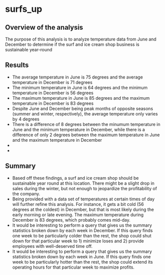 # surfs_up

## Overview of the analysis
The purpose of this analysis is to analyze temperature data from June and December to determine if the surf and ice cream shop business is sustainable year-round

## Results
* The average temperature in June is 75 degrees and the average temperature in December is 71 degrees
* The minimum temperature in June is 64 degrees and the minimum temperature in December is 56 degrees
* The maximum temperature in June is 85 degrees and the maximum temperature in December is 83 degrees
* Despite June and December being peak months of opposite seasons (summer and winter, respectively), the average temperature only varies by 4 degrees
* There is a difference of 8 degrees between the minumum temperature in June and the minimum temperature in December, while there is a difference of only 2 degrees between the maximum temperature in June and the maximum temperature in December
*
*

## Summary
* Based off these findings, a surf and ice cream shop should be sustainable year round at this location. There might be a slight drop in sales during the winter, but not enough to jeopardize the profitability of the company.
* Being provided with a data set of temperatures at certain times of day will further refine this analysis. For instance, it gets a bit cold (56 degrees at the coldest) in December, but that is most likely during the early morning or late evening. The maximum temperature during December is 83 degrees, which probably comes mid-day.
* It would be interesting to perform a query that gives us the summary statistics broken down by each week in December. If this query finds one week to be particularly colder than the rest, the shop could shut down for that particular week to 1) minimize loses and 2) provide employees with well-deserved time off.
* It would be interesting to perform a query that gives us the summary statistics broken down by each week in June. If this query finds one week to be particularly hotter than the rest, the shop could extend its operating hours for that particular week to maximize profits.
